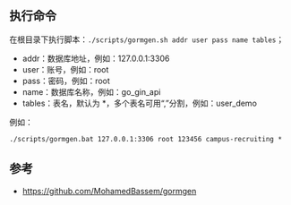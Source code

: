 ## 执行命令
在根目录下执行脚本：`./scripts/gormgen.sh addr user pass name tables`；
- addr：数据库地址，例如：127.0.0.1:3306
- user：账号，例如：root
- pass：密码，例如：root
- name：数据库名称，例如：go_gin_api
- tables：表名，默认为 *，多个表名可用“,”分割，例如：user_demo

例如：
```
./scripts/gormgen.bat 127.0.0.1:3306 root 123456 campus-recruiting *
```

## 参考
- https://github.com/MohamedBassem/gormgen